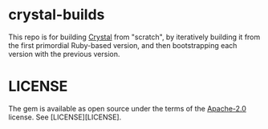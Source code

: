 # crystal-builds

This repo is for building [Crystal](https://crystal-lang.org) from
"scratch", by iteratively building it from the first primordial
Ruby-based version, and then bootstrapping each version with the
previous version.

# LICENSE

The gem is available as open source under the terms of the
[Apache-2.0](https://opensource.org/licenses/Apache-2.0) license. See
[LICENSE][LICENSE].
